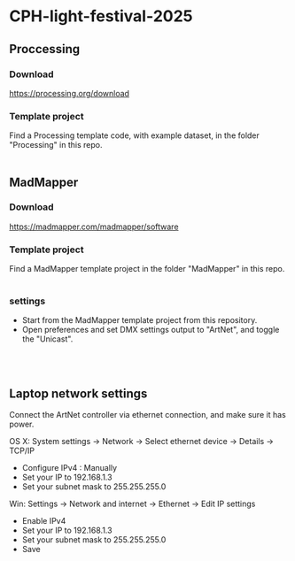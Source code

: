 # CPH-light-festival-2025

## Proccessing
### Download
https://processing.org/download

### Template project
Find a Processing template code, with example dataset, in the folder "Processing" in this repo.
</br>
</br>
## MadMapper
### Download
https://madmapper.com/madmapper/software

### Template project
Find a MadMapper template project in the folder "MadMapper" in this repo.
</br>
</br>
### settings
- Start from the MadMapper template project from this repository.
- Open preferences and set DMX settings output to "ArtNet", and toggle the "Unicast".
</br>
</br>

## Laptop network settings
Connect the ArtNet controller via ethernet connection, and make sure it has power.

OS X:
System settings -> Network -> Select ethernet device -> Details -> TCP/IP
- Configure IPv4 : Manually
- Set your IP to 192.168.1.3
- Set your subnet mask to 255.255.255.0

Win:
Settings -> Network and internet -> Ethernet -> Edit IP settings
- Enable IPv4
- Set your IP to 192.168.1.3
- Set your subnet mask to 255.255.255.0
- Save



